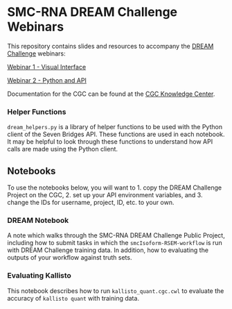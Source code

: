 # SMC-RNA DREAM Challenge Webinars

This repository contains slides and resources to accompany the [DREAM Challenge](http://www.cancergenomicscloud.org/dreamchallenge/) webinars:

[Webinar 1 - Visual Interface](https://www.youtube.com/watch?v=JdCsL_MSOrE)

[Webinar 2 - Python and API](https://www.youtube.com/watch?v=tDzzRq4YN9M)

Documentation for the CGC can be found at the [CGC Knowledge Center](http://docs.cancergenomicscloud.org/).

### Helper Functions

`dream_helpers.py` is a library of helper functions to be used with the Python client of the Seven Bridges API. These functions are used in each notebook. It may be helpful to look through these functions to understand how API calls are made using the Python client.

## Notebooks

To use the notebooks below, you will want to 1. copy the DREAM Challenge Project on the CGC, 2. set up your API environment variables, and 3. change the IDs for username, project, ID, etc. to your own.

### DREAM Notebook
A note which walks through the SMC-RNA DREAM Challenge Public Project, including how to submit tasks in which the `smcIsoform-RSEM-workflow` is run with DREAM Challenge training data. In addition, how to evaluating the outputs of your workflow against truth sets.

### Evaluating Kallisto
This notebook describes how to run `kallisto_quant.cgc.cwl` to evaluate the accuracy of `kallisto quant` with training data.
